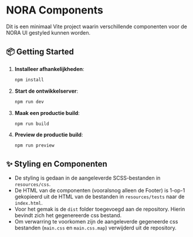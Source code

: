 # NORA Components

Dit is een minimaal Vite project waarin verschillende componenten voor de NORA UI gestyled kunnen worden.

## 📦 Getting Started

1. **Installeer afhankelijkheden**:
   ```bash
   npm install
   ```

2. **Start de ontwikkelserver**:
   ```bash
   npm run dev
   ```

3. **Maak een productie build**:
   ```bash
   npm run build
   ```

4. **Preview de productie build**:
   ```bash
   npm run preview
   ```

## ✨ Styling en Componenten

- De styling is gedaan in de aangeleverde SCSS-bestanden in `resources/css`.
- De HTML van de componenten (vooralsnog alleen de Footer) is 1-op-1 gekopieerd uit de HTML van de bestanden in `resources/tests` naar de `index.html`.
- Voor het gemak is de `dist` folder toegevoegd aan de repository. Hierin bevindt zich het gegenereerde css bestand.
- Om verwarring te voorkomen zijn de aangeleverde gegeneerde css bestanden (`main.css` en `main.css.map`) verwijderd uit de repository.

